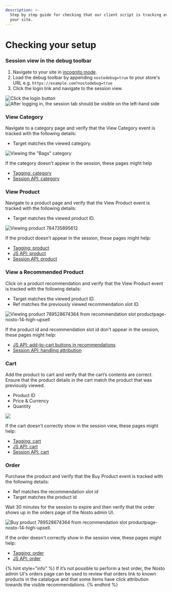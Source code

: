 ```yaml
---
description: >-
  Step by step guide for checking that our client script is tracking events on
  your site.
---
```


# Checking your setup

### Session view in the debug toolbar <a href="viewing-the-session-view-in-the-debug-toolbar" id="viewing-the-session-view-in-the-debug-toolbar"></a>

1. Navigate to your site in [incognito mode](https://support.google.com/chrome/answer/95464).
2. Load the debug toolbar by appending `nostodebug=true` to your store's URL e.g. `https://example.com?nostodebug=true`
3. Click the login link and navigate to the session view.

![Click the login button](<../.gitbook/assets/Screenshot 2021-09-10 at 12.52.43.png>) ![After logging in, the session tab should be visible on the left-hand side](<../.gitbook/assets/Screenshot 2021-09-10 at 12.53.29-20210910-095337.png>)

### View Category

Navigate to a category page and verify that the View Category event is tracked with the following details:

* Target matches the viewed category.

![Viewing the "Bags" category](<../.gitbook/assets/View Category.png>)

If the category doesn't appear in the session, these pages might help

* [Tagging: category](https://docs.nosto.com/techdocs/implementing-nosto/implement-on-your-website/manual-implementation/category-and-brand-tagging)
* [Session API: category](https://docs.nosto.com/techdocs/apis/frontend/implementation-guide-session-api/spa-basics-tracking-events#upon-viewing-a-collection)

### View Product

Navigate to a product page and verify that the View Product event is tracked with the following details:

* Target matches the viewed product ID.

![Viewing product 784735895612](<../.gitbook/assets/View Product.png>)

If the product doesn't appear in the session, these pages might help:

* [Tagging: product](https://docs.nosto.com/techdocs/implementing-nosto/implement-on-your-website/manual-implementation/product-tagging)
* [JS API: product](https://docs.nosto.com/techdocs/apis/js-apis/common-examples/sending-product-view-events)
* [Session API: product](https://docs.nosto.com/techdocs/apis/frontend/implementation-guide-session-api/spa-basics-tracking-events#upon-viewing-a-product)

### View a Recommended Product <a href="view-a-recommended-product" id="view-a-recommended-product"></a>

Click on a product recommendation and verify that the View Product event is tracked with the following details:

* Target matches the viewed product ID.
* Ref matches the previously viewed recommendation slot ID.

![Viewing product 789528674364 from recommendation slot productpage-nosto-14-high-upsell](<../.gitbook/assets/View Recommended Product.png>)

If the product id and recommendation slot id don't appear in the session, these pages might help:

* [JS API: add-to-cart buttons in recommendations](https://docs.nosto.com/techdocs/apis/js-apis/common-examples/sending-add-to-cart-events)
* [Session API: handling attribution](https://docs.nosto.com/techdocs/apis/frontend/implementation-guide-session-api/spa-basics-leveraging-features#handling-attribution)

### Cart

Add the product to cart and verify that the cart’s contents are correct. Ensure that the product details in the cart match the product that was previously viewed.

* Product ID
* Price & Currency
* Quantity

![](../.gitbook/assets/Cart.png)

If the cart doesn't correctly show in the session view, these pages might help:

* [Tagging: cart](https://docs.nosto.com/techdocs/implementing-nosto/implement-on-your-website/manual-implementation/cart-tagging)
* [JS API: cart](https://docs.nosto.com/techdocs/apis/js-apis/common-examples/dynamically-sending-the-cart-content)
* [Session API: cart](https://docs.nosto.com/techdocs/apis/frontend/implementation-guide-session-api/spa-basics-managing-sessions#setting-the-cart)

### Order

Purchase the product and verify that the Buy Product event is tracked with the following details:

* Ref matches the recommendation slot id
* Target matches the product id

Wait 30 minutes for the session to expire and then verify that the order shows up in the orders page of the Nosto admin UI.

![Buy product 789528674364 from recommendation slot productpage-nosto-14-high-upsell.](../.gitbook/assets/Order.png)

If the order doesn't correctly show in the session view, these pages might help:

* [Tagging: order](https://docs.nosto.com/techdocs/implementing-nosto/implement-on-your-website/manual-implementation/order-tagging)
* [JS API: order](https://docs.nosto.com/techdocs/apis/frontend/implementation-guide-session-api/spa-basics-tracking-events#upon-placing-an-order)

{% hint style="info" %}
If it’s not possible to perform a test order, the Nosto admin UI's orders page can be used to review that orders link to known products in the catalogue and that some items have click attribution towards the visible recommendations.
{% endhint %}
